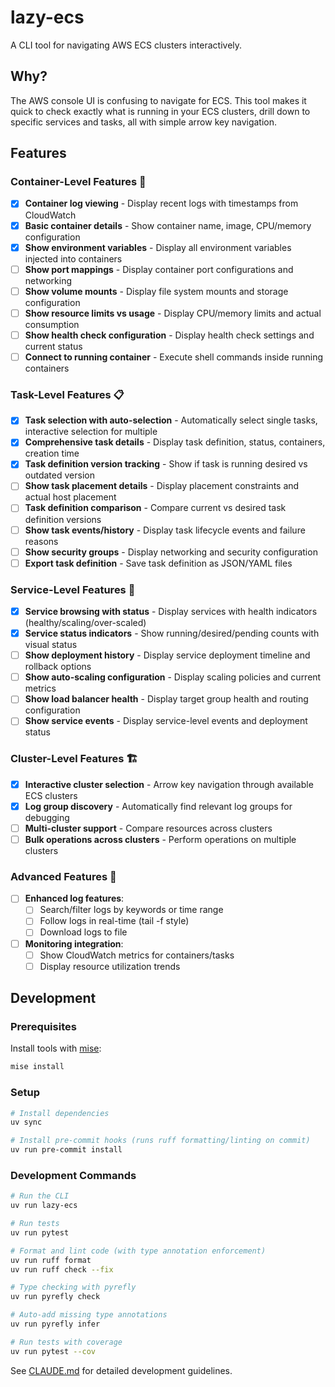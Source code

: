 # lazy-ecs

A CLI tool for navigating AWS ECS clusters interactively.

## Why?

The AWS console UI is confusing to navigate for ECS. This tool makes it quick to check exactly what is running in your ECS clusters, drill down to specific services and tasks, all with simple arrow key navigation.

## Features

### Container-Level Features 🚀

- [x] **Container log viewing** - Display recent logs with timestamps from CloudWatch
- [x] **Basic container details** - Show container name, image, CPU/memory configuration
- [x] **Show environment variables** - Display all environment variables injected into containers
- [ ] **Show port mappings** - Display container port configurations and networking
- [ ] **Show volume mounts** - Display file system mounts and storage configuration  
- [ ] **Show resource limits vs usage** - Display CPU/memory limits and actual consumption
- [ ] **Show health check configuration** - Display health check settings and current status
- [ ] **Connect to running container** - Execute shell commands inside running containers

### Task-Level Features 📋

- [x] **Task selection with auto-selection** - Automatically select single tasks, interactive selection for multiple
- [x] **Comprehensive task details** - Display task definition, status, containers, creation time
- [x] **Task definition version tracking** - Show if task is running desired vs outdated version
- [ ] **Show task placement details** - Display placement constraints and actual host placement
- [ ] **Task definition comparison** - Compare current vs desired task definition versions
- [ ] **Show task events/history** - Display task lifecycle events and failure reasons
- [ ] **Show security groups** - Display networking and security configuration
- [ ] **Export task definition** - Save task definition as JSON/YAML files

### Service-Level Features 🔧

- [x] **Service browsing with status** - Display services with health indicators (healthy/scaling/over-scaled)
- [x] **Service status indicators** - Show running/desired/pending counts with visual status
- [ ] **Show deployment history** - Display service deployment timeline and rollback options
- [ ] **Show auto-scaling configuration** - Display scaling policies and current metrics
- [ ] **Show load balancer health** - Display target group health and routing configuration
- [ ] **Show service events** - Display service-level events and deployment status

### Cluster-Level Features 🏗️

- [x] **Interactive cluster selection** - Arrow key navigation through available ECS clusters
- [x] **Log group discovery** - Automatically find relevant log groups for debugging
- [ ] **Multi-cluster support** - Compare resources across clusters
- [ ] **Bulk operations across clusters** - Perform operations on multiple clusters

### Advanced Features 🎯

- [ ] **Enhanced log features**:
  - [ ] Search/filter logs by keywords or time range
  - [ ] Follow logs in real-time (tail -f style) 
  - [ ] Download logs to file
- [ ] **Monitoring integration**:
  - [ ] Show CloudWatch metrics for containers/tasks
  - [ ] Display resource utilization trends

## Development

### Prerequisites

Install tools with [mise](https://mise.jdx.dev/):

```bash
mise install
```

### Setup

```bash
# Install dependencies
uv sync

# Install pre-commit hooks (runs ruff formatting/linting on commit)
uv run pre-commit install
```

### Development Commands

```bash
# Run the CLI
uv run lazy-ecs

# Run tests
uv run pytest

# Format and lint code (with type annotation enforcement)
uv run ruff format
uv run ruff check --fix

# Type checking with pyrefly
uv run pyrefly check

# Auto-add missing type annotations
uv run pyrefly infer

# Run tests with coverage
uv run pytest --cov
```

See [CLAUDE.md](CLAUDE.md) for detailed development guidelines.